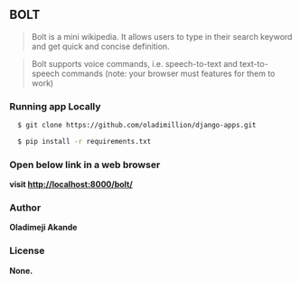 
## BOLT

> Bolt is a mini wikipedia. It allows users to type in
> their search keyword and get quick and concise definition.

> Bolt supports voice commands, i.e. speech-to-text and text-to-speech commands
> (note: your browser must features for them to work)

### Running app Locally

```bash
  $ git clone https://github.com/oladimillion/django-apps.git
```

```bash
  $ pip install -r requirements.txt
```

### Open below link in a web browser
  **visit [http://localhost:8000/bolt/](http://localhost:8000/bolt/)**

### Author
  **Oladimeji Akande** 

### License
  **None.**
